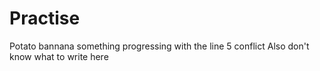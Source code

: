 # Practise
Potato
bannana
something
progressing with the line 5 conflict
Also don't know what to write here